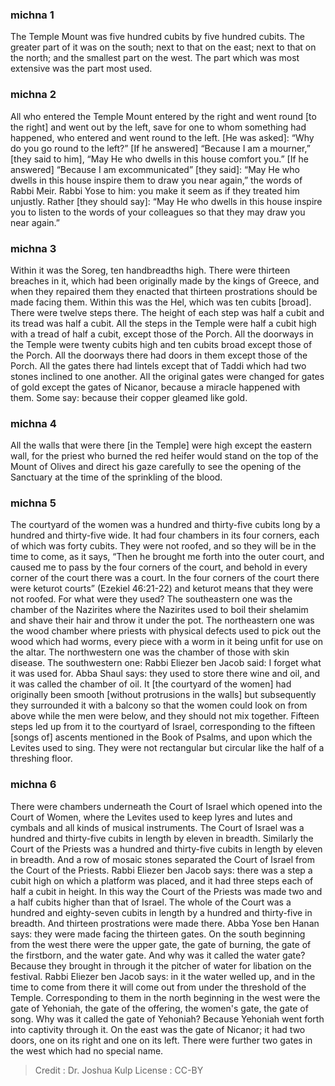 
### michna 1
The Temple Mount was five hundred cubits by five hundred cubits. The greater part of it was on the south; next to that on the east; next to that on the north; and the smallest part on the west. The part which was most extensive was the part most used.

### michna 2
All who entered the Temple Mount entered by the right and went round [to the right] and went out by the left, save for one to whom something had happened, who entered and went round to the left. [He was asked]: “Why do you go round to the left?” [If he answered] “Because I am a mourner,” [they said to him], “May He who dwells in this house comfort you.” [If he answered] “Because I am excommunicated” [they said]: “May He who dwells in this house inspire them to draw you near again,” the words of Rabbi Meir. Rabbi Yose to him: you make it seem as if they treated him unjustly. Rather [they should say]: “May He who dwells in this house inspire you to listen to the words of your colleagues so that they may draw you near again.”

### michna 3
Within it was the Soreg, ten handbreadths high. There were thirteen breaches in it, which had been originally made by the kings of Greece, and when they repaired them they enacted that thirteen prostrations should be made facing them. Within this was the Hel, which was ten cubits [broad]. There were twelve steps there. The height of each step was half a cubit and its tread was half a cubit. All the steps in the Temple were half a cubit high with a tread of half a cubit, except those of the Porch. All the doorways in the Temple were twenty cubits high and ten cubits broad except those of the Porch. All the doorways there had doors in them except those of the Porch. All the gates there had lintels except that of Taddi which had two stones inclined to one another. All the original gates were changed for gates of gold except the gates of Nicanor, because a miracle happened with them. Some say: because their copper gleamed like gold.

### michna 4
All the walls that were there [in the Temple] were high except the eastern wall, for the priest who burned the red heifer would stand on the top of the Mount of Olives and direct his gaze carefully to see the opening of the Sanctuary at the time of the sprinkling of the blood.

### michna 5
The courtyard of the women was a hundred and thirty-five cubits long by a hundred and thirty-five wide. It had four chambers in its four corners, each of which was forty cubits. They were not roofed, and so they will be in the time to come, as it says, “Then he brought me forth into the outer court, and caused me to pass by the four corners of the court, and behold in every corner of the court there was a court. In the four corners of the court there were keturot courts” (Ezekiel 46:21-22) and keturot means that they were not roofed. For what were they used? The southeastern one was the chamber of the Nazirites where the Nazirites used to boil their shelamim and shave their hair and throw it under the pot. The northeastern one was the wood chamber where priests with physical defects used to pick out the wood which had worms, every piece with a worm in it being unfit for use on the altar. The northwestern one was the chamber of those with skin disease. The southwestern one: Rabbi Eliezer ben Jacob said: I forget what it was used for. Abba Shaul says: they used to store there wine and oil, and it was called the chamber of oil. It [the courtyard of the women] had originally been smooth [without protrusions in the walls] but subsequently they surrounded it with a balcony so that the women could look on from above while the men were below, and they should not mix together. Fifteen steps led up from it to the courtyard of Israel, corresponding to the fifteen [songs of] ascents mentioned in the Book of Psalms, and upon which the Levites used to sing. They were not rectangular but circular like the half of a threshing floor.

### michna 6
There were chambers underneath the Court of Israel which opened into the Court of Women, where the Levites used to keep lyres and lutes and cymbals and all kinds of musical instruments. The Court of Israel was a hundred and thirty-five cubits in length by eleven in breadth. Similarly the Court of the Priests was a hundred and thirty-five cubits in length by eleven in breadth. And a row of mosaic stones separated the Court of Israel from the Court of the Priests. Rabbi Eliezer ben Jacob says: there was a step a cubit high on which a platform was placed, and it had three steps each of half a cubit in height. In this way the Court of the Priests was made two and a half cubits higher than that of Israel. The whole of the Court was a hundred and eighty-seven cubits in length by a hundred and thirty-five in breadth. And thirteen prostrations were made there. Abba Yose ben Hanan says: they were made facing the thirteen gates. On the south beginning from the west there were the upper gate, the gate of burning, the gate of the firstborn, and the water gate. And why was it called the water gate? Because they brought in through it the pitcher of water for libation on the festival. Rabbi Eliezer ben Jacob says: in it the water welled up, and in the time to come from there it will come out from under the threshold of the Temple. Corresponding to them in the north beginning in the west were the gate of Yehoniah, the gate of the offering, the women's gate, the gate of song. Why was it called the gate of Yehoniah? Because Yehoniah went forth into captivity through it. On the east was the gate of Nicanor; it had two doors, one on its right and one on its left. There were further two gates in the west which had no special name.

>Credit : Dr. Joshua Kulp
>License : CC-BY